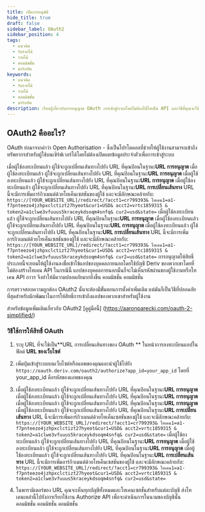 ```yaml
---
title: เปิดการอนุมัติ
hide_title: true
draft: false
sidebar_label: OAuth2
sidebar_position: 4
tags:
  - แนวคิด
  - รับรายได้
  - รายได้
  - คอมมิชชั่น
  - มาร์กอัพ
keywords:
  - แนวคิด
  - รับรายได้
  - รายได้
  - คอมมิชชั่น
  - มาร์กอัพ
description: เรียนรู้เกี่ยวกับการอนุญาต OAuth การเข้าสู่ระบบโดยไม่ต้องใช้โทเค็น API และวิธีที่คุณจะใช้เพื่อปรับปรุงประสบการณ์ผู้ใช้ของแอพซื้อขายของคุณ
---
```


## OAuth2 คืออะไร?

OAuth ย่อมาจากคำว่า Open Authorisation - ซึ่งเป็นโปรโตคอลที่ช่วยให้ผู้ใช้งานสามารถเข้าถึงทรัพยากรสำหรับผู้ใช้บนเซิร์ฟเวอร์ได้โดยไม่ต้องเปิดเผยข้อมูลประจำตัวเพื่อการเข้าสู่ระบบ

เมื่อผู้ใช้ลงทะเบียนแล้ว ผู้ใช้จะถูกเปลี่ยนเส้นทางไปยัง URL ที่คุณป้อนในฐานะ**URL การอนุญาต** เมื่อผู้ใช้ลงทะเบียนแล้ว ผู้ใช้จะถูกเปลี่ยนเส้นทางไปยัง URL ที่คุณป้อนในฐานะ**URL การอนุญาต** เมื่อผู้ใช้ลงทะเบียนแล้ว ผู้ใช้จะถูกเปลี่ยนเส้นทางไปยัง URL ที่คุณป้อนในฐานะ**URL การอนุญาต** เมื่อผู้ใช้ลงทะเบียนแล้ว ผู้ใช้จะถูกเปลี่ยนเส้นทางไปยัง URL ที่คุณป้อนในฐานะ**URL การเปลี่ยนเส้นทาง** URL นี้จะมีการเพิ่มอาร์กิวเมนต์ด้วยโทเค็นเซสชันของผู้ใช้ และจะมีลักษณะคล้ายกับ: `https://[YOUR_WEBSITE_URL]/redirect/?acct1=cr799393& โทเคน1=a1-f7pnteezo4jzhpxclctizt27hyeot&cur1=USD& acct2=vrtc1859315 & token2=a1clwe3vfuuus5kraceykdsoqm4snfq& cur2=usd&state=` เมื่อผู้ใช้ลงทะเบียนแล้ว ผู้ใช้จะถูกเปลี่ยนเส้นทางไปยัง URL ที่คุณป้อนในฐานะ**URL การอนุญาต** เมื่อผู้ใช้ลงทะเบียนแล้ว ผู้ใช้จะถูกเปลี่ยนเส้นทางไปยัง URL ที่คุณป้อนในฐานะ**URL การอนุญาต** เมื่อผู้ใช้ลงทะเบียนแล้ว ผู้ใช้จะถูกเปลี่ยนเส้นทางไปยัง URL ที่คุณป้อนในฐานะ**URL การเปลี่ยนเส้นทาง** URL นี้จะมีการเพิ่มอาร์กิวเมนต์ด้วยโทเค็นเซสชันของผู้ใช้ และจะมีลักษณะคล้ายกับ: `https://[YOUR_WEBSITE_URL]/redirect/?acct1=cr799393& โทเคน1=a1-f7pnteezo4jzhpxclctizt27hyeot&cur1=USD& acct2=vrtc1859315 & token2=a1clwe3vfuuus5kraceykdsoqm4snfq& cur2=usd&state=` การอนุญาตให้สิทธิ์ประเภทนี้จะยอมให้ผู้ใช้งานลงชื่อเข้าใช้แอปของบุคคลภายนอกโดยใช้บัญชี Deriv ของพวกเขาโดยที่ไม่ต้องสร้างโทเคน API ในกรณีนี้ แอปของบุคคลภายนอกนั้นก็จะไม่เห็นรหัสผ่านของผู้ใช้งานหรือโทเคน API ถาวร จึงทำให้มีความปลอดภัยมากยิ่งขึ้น คอมมิชชั่น คอมมิชชั่น

การตรวจสอบความถูกต้อง OAuth2 นั้นจะต้องมีขั้นตอนการตั้งค่าเพิ่มเติม แต่มันก็เป็นวิธีที่ปลอดภัยที่สุดสำหรับนักพัฒนาในการให้สิทธิ์การเข้าถึงแอปของพวกเขาสำหรับผู้ใช้งาน

สำหรับข้อมูลเพิ่มเติมเกี่ยวกับ OAuth2 [ดูคู่มือนี้] (https://aaronparecki.com/oauth-2-simplified/)

### วิธีใช้การให้สิทธิ์ OAuth

1. ระบุ URL ที่จะใช้เป็น\*\*URL การเปลี่ยนเส้นทางของ OAuth \*\* ในหน้าการลงทะเบียนแอปในฟิลด์ **URL ของเว็บไซต์**

2. เพิ่มปุ่มเข้าสู่ระบบบนเว็บไซต์หรือแอพของคุณและนำผู้ใช้ไปยัง `https://oauth.deriv.com/oauth2/authorize?app_id=your_app_id` โดยที่ your_app_id คือรหัสของแอพของคุณ

3. เมื่อผู้ใช้ลงทะเบียนแล้ว ผู้ใช้จะถูกเปลี่ยนเส้นทางไปยัง URL ที่คุณป้อนในฐานะ**URL การอนุญาต** เมื่อผู้ใช้ลงทะเบียนแล้ว ผู้ใช้จะถูกเปลี่ยนเส้นทางไปยัง URL ที่คุณป้อนในฐานะ**URL การอนุญาต** เมื่อผู้ใช้ลงทะเบียนแล้ว ผู้ใช้จะถูกเปลี่ยนเส้นทางไปยัง URL ที่คุณป้อนในฐานะ**URL การอนุญาต** เมื่อผู้ใช้ลงทะเบียนแล้ว ผู้ใช้จะถูกเปลี่ยนเส้นทางไปยัง URL ที่คุณป้อนในฐานะ**URL การเปลี่ยนเส้นทาง** URL นี้จะมีการเพิ่มอาร์กิวเมนต์ด้วยโทเค็นเซสชันของผู้ใช้ และจะมีลักษณะคล้ายกับ: `https://[YOUR_WEBSITE_URL]/redirect/?acct1=cr799393& โทเคน1=a1-f7pnteezo4jzhpxclctizt27hyeot&cur1=USD& acct2=vrtc1859315 & token2=a1clwe3vfuuus5kraceykdsoqm4snfq& cur2=usd&state=` เมื่อผู้ใช้ลงทะเบียนแล้ว ผู้ใช้จะถูกเปลี่ยนเส้นทางไปยัง URL ที่คุณป้อนในฐานะ**URL การอนุญาต** เมื่อผู้ใช้ลงทะเบียนแล้ว ผู้ใช้จะถูกเปลี่ยนเส้นทางไปยัง URL ที่คุณป้อนในฐานะ**URL การอนุญาต** เมื่อผู้ใช้ลงทะเบียนแล้ว ผู้ใช้จะถูกเปลี่ยนเส้นทางไปยัง URL ที่คุณป้อนในฐานะ**URL การเปลี่ยนเส้นทาง** URL นี้จะมีการเพิ่มอาร์กิวเมนต์ด้วยโทเค็นเซสชันของผู้ใช้ และจะมีลักษณะคล้ายกับ: `https://[YOUR_WEBSITE_URL]/redirect/?acct1=cr799393& โทเคน1=a1-f7pnteezo4jzhpxclctizt27hyeot&cur1=USD& acct2=vrtc1859315 & token2=a1clwe3vfuuus5kraceykdsoqm4snfq& cur2=usd&state=`

4. ในพารามิเตอร์ของ URL คุณจะเห็นทุกบัญชีทั้งหมดและโทเคนเซสชั่นสำหรับแต่ละบัญชี ส่งโทเคนเหล่านี้ไปยังการเรียกใช้งาน Authorize API เพื่อจะดำเนินการในนามของบัญชีนั้น คอมมิชชั่น คอมมิชชั่น คอมมิชชั่น
